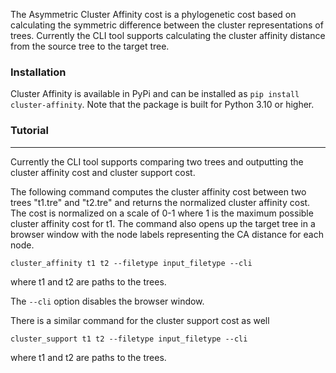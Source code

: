 The Asymmetric Cluster Affinity cost is a phylogenetic cost based on calculating the symmetric difference between the cluster representations of trees. Currently the CLI tool supports calculating the cluster affinity distance from the source tree to the target tree.


### Installation
Cluster Affinity is available in PyPi and can be installed as ``pip install cluster-affinity``. Note that the package is built for Python 3.10 or higher.


### Tutorial
---
Currently the CLI tool supports comparing two trees and outputting the cluster affinity cost and cluster support cost.

The following command computes the cluster affinity cost between two trees "t1.tre" and "t2.tre" and returns the normalized cluster affinity cost. The cost is normalized on a scale of 0-1 where 1 is the maximum possible cluster affinity cost for t1. The command also opens up the target tree in a browser window with the node labels representing the CA distance for each node. 

``
cluster_affinity t1 t2 --filetype input_filetype --cli 
``

where t1 and t2 are paths to the trees.

The `--cli` option disables the browser window.

There is a similar command for the cluster support cost as well 

``
cluster_support t1 t2 --filetype input_filetype --cli
``

where t1 and t2 are paths to the trees.
